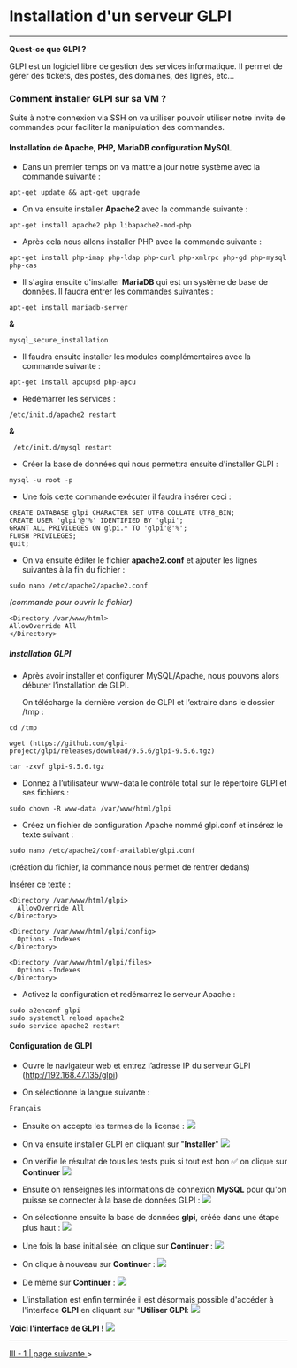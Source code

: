 # Installation d'un serveur GLPI
---

**Quest-ce que GLPI ?**

GLPI est un logiciel libre de gestion des services informatique.
Il permet de gérer des tickets, des postes, des domaines, des lignes, etc...


### Comment installer GLPI sur sa VM ?

Suite à notre connexion via SSH on va utiliser pouvoir utiliser notre invite de commandes pour faciliter la manipulation des commandes.


#### Installation de Apache, PHP, MariaDB configuration MySQL
- Dans un premier temps on va mattre a jour notre système avec la commande suivante :
  
```
apt-get update && apt-get upgrade 
```
- On va ensuite installer **Apache2** avec la commande suivante :

```
apt-get install apache2 php libapache2-mod-php
```

- Après cela nous allons installer PHP avec la commande suivante : 

``` 
apt-get install php-imap php-ldap php-curl php-xmlrpc php-gd php-mysql php-cas
```

- Il s'agira ensuite d'installer **MariaDB** qui est un système de base de données. Il faudra entrer les commandes suivantes : 

``` 
apt-get install mariadb-server
``` 

**&** 

```
mysql_secure_installation
```

- Il faudra ensuite installer les modules complémentaires avec la commande suivante : 

``` 
apt-get install apcupsd php-apcu
```

- Redémarrer les services :

```
/etc/init.d/apache2 restart
``` 

**&** 

```
 /etc/init.d/mysql restart
```

- Créer la base de données qui nous permettra ensuite d'installer GLPI :

``` 
mysql -u root -p
```

- Une fois cette commande exécuter il faudra insérer ceci :

```
CREATE DATABASE glpi CHARACTER SET UTF8 COLLATE UTF8_BIN;
CREATE USER 'glpi'@'%' IDENTIFIED BY 'glpi';
GRANT ALL PRIVILEGES ON glpi.* TO 'glpi'@'%';
FLUSH PRIVILEGES;
quit;
```

- On va ensuite éditer le fichier **apache2.conf** et ajouter les lignes suivantes à la fin du fichier : 

```
sudo nano /etc/apache2/apache2.conf 
```

*(commande pour ouvrir le fichier)*

```
<Directory /var/www/html>
AllowOverride All
</Directory>
```

##### Installation GLPI 

- Après avoir installer et configurer MySQL/Apache, nous pouvons alors débuter l’installation de GLPI.

  On télécharge la dernière version de GLPI et l’extraire dans le dossier /tmp : 

```
cd /tmp
```

```
wget (https://github.com/glpi-project/glpi/releases/download/9.5.6/glpi-9.5.6.tgz)
```

```
tar -zxvf glpi-9.5.6.tgz
```

- Donnez à l’utilisateur www-data le contrôle total sur le répertoire GLPI et ses fichiers : 

```
sudo chown -R www-data /var/www/html/glpi
```

- Créez un fichier de configuration Apache nommé glpi.conf et insérez le texte suivant :

```
sudo nano /etc/apache2/conf-available/glpi.conf
```
(création du fichier, la commande nous permet de rentrer dedans)

  Insérer ce texte :

```
<Directory /var/www/html/glpi>
  AllowOverride All
</Directory>

<Directory /var/www/html/glpi/config>
  Options -Indexes
</Directory>

<Directory /var/www/html/glpi/files>
  Options -Indexes
</Directory>
```

- Activez la configuration et redémarrez le serveur Apache :

```
sudo a2enconf glpi
sudo systemctl reload apache2
sudo service apache2 restart 
```


#### Configuration de GLPI 

- Ouvre le navigateur web et entrez l’adresse IP du serveur GLPI (http://192.168.47.135/glpi)

- On sélectionne la langue suivante :

```
Français
```

- Ensuite on accepte les termes de la license :
![](Img/glpi1.PNG)

- On va ensuite installer GLPI en cliquant sur "**Installer**"
![](Img/glpi2.PNG)

- On vérifie le résultat de tous les tests puis si tout est bon ✅ on clique sur **Continuer**
![](Img/glpi3.PNG)

- Ensuite on renseignes les informations de connexion **MySQL** pour qu'on puisse se connecter à la base de données GLPI :
![](Img/glpi4.PNG)

- On sélectionne ensuite la base de données **glpi**, créée dans une étape plus haut : 
![](Img/glpi5.PNG)

- Une fois la base initialisée, on clique sur **Continuer** :
![](Img/glpi6.PNG)

- On clique à nouveau sur **Continuer** : 
![](Img/glpi7.PNG)

- De même sur **Continuer** :
![](Img/glpi8.PNG)

- L'installation est enfin terminée il est désormais possible d'accéder à l'interface **GLPI** en cliquant sur "**Utiliser GLPI**: 
![](Img/glpi9..PNG)

**Voici l'interface de GLPI !**
![](Img/glpinterface.PNG)

---

[III - 1 | page suivante ](https://github.com/Anescoo/Linux-B2-TP1/blob/main/ETAPE5.md) >